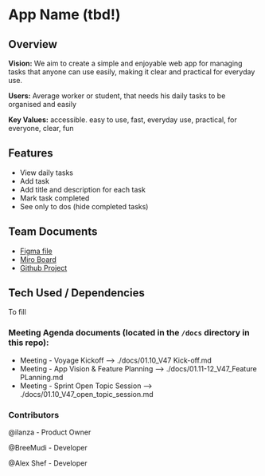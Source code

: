 # App Name (tbd!)

## Overview

**Vision:** We aim to create a simple and enjoyable web app for managing tasks that anyone can use easily, making it clear and practical for everyday use.

**Users:** Average worker or student, that needs his daily tasks to be organised and easily 

**Key Values:** accessible. easy to use, fast, everyday use, practical, for everyone, clear, fun

## Features

- View daily tasks
- Add task
- Add title and description for each task
- Mark task completed
- See only to dos (hide completed tasks)

## Team Documents

- [Figma file](https://www.figma.com/file/Vh1YyNdb59fyKBH4paDfNR/Our-project?type=design&node-id=0-1&mode=design&t=gHTozEQwf1c42BSL-0)
- [Miro Board](https://miro.com/app/board/uXjVN6gGsh4=/)
- [Github Project](https://github.com/orgs/chingu-voyages/projects/200/views/3)

## Tech Used / Dependencies
To fill


### Meeting Agenda documents (located in the `/docs` directory in this repo):

- Meeting - Voyage Kickoff --> ./docs/01.10_V47 Kick-off.md
- Meeting - App Vision & Feature Planning --> ./docs/01.11-12_V47_Feature PLanning.md
- Meeting - Sprint Open Topic Session --> ./docs/01.10_V47_open_topic_session.md

### Contributors
@ilanza - Product Owner

@BreeMudi - Developer

@Alex Shef - Developer
